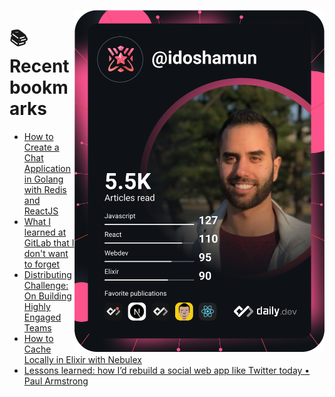 <a href="https://app.daily.dev/idoshamun"><img src="https://raw.githubusercontent.com/idoshamun/idoshamun/devcard/devcard.svg" align='right' width="400" alt="Ido Shamun's Dev Card"/></a>

# 📚 Recent bookmarks
<!-- BOOKMARKS:START -->
- [How to Create a Chat Application in Golang with Redis and ReactJS](https://app.daily.dev/posts/iJYU5NNgq?utm_source=rss&utm_medium=bookmarks&utm_campaign=28849d86070e4c099c877ab6837c61f0)
- [What I learned at GitLab that I don&#39;t want to forget](https://app.daily.dev/posts/aRLSaDjTk?utm_source=rss&utm_medium=bookmarks&utm_campaign=28849d86070e4c099c877ab6837c61f0)
- [Distributing Challenge: On Building Highly Engaged Teams](https://app.daily.dev/posts/1KJ149HGz?utm_source=rss&utm_medium=bookmarks&utm_campaign=28849d86070e4c099c877ab6837c61f0)
- [How to Cache Locally in Elixir with Nebulex](https://app.daily.dev/posts/HGZ-IUfYs?utm_source=rss&utm_medium=bookmarks&utm_campaign=28849d86070e4c099c877ab6837c61f0)
- [Lessons learned: how I’d rebuild a social web app like Twitter today • Paul Armstrong](https://app.daily.dev/posts/XO_n-U3au?utm_source=rss&utm_medium=bookmarks&utm_campaign=28849d86070e4c099c877ab6837c61f0)
<!-- BOOKMARKS:END -->

